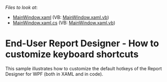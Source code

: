 <!-- default file list -->
*Files to look at*:

* [MainWindow.xaml](./CS/T461248/MainWindow.xaml) (VB: [MainWindow.xaml.vb](./VB/T461248/MainWindow.xaml.vb))
* [MainWindow.xaml.cs](./CS/T461248/MainWindow.xaml.cs) (VB: [MainWindow.xaml.vb](./VB/T461248/MainWindow.xaml.vb))
<!-- default file list end -->
# End-User Report Designer - How to customize keyboard shortcuts


<p>This sample illustrates how to customize the default hotkeys of the Report Designer for WPF (both in XAML and in code).</p>

<br/>


